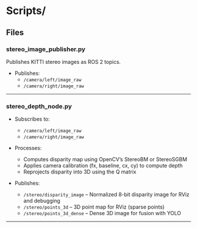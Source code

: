 # Scripts/

## Files

### **stereo_image_publisher.py**

Publishes KITTI stereo images as ROS 2 topics.

- Publishes: 
  - `/camera/left/image_raw`
  - `/camera/right/image_raw`

---

### **stereo_depth_node.py**

- Subscribes to:
  - `/camera/left/image_raw`
  - `/camera/right/image_raw`

- Processes:
  - Computes disparity map using OpenCV’s StereoBM or StereoSGBM
  - Applies camera calibration (fx, baseline, cx, cy) to compute depth
  - Reprojects disparity into 3D using the Q matrix

- Publishes:
  - `/stereo/disparity_image` – Normalized 8-bit disparity image for RViz and debugging
  - `/stereo/points_3d` – 3D point map for RViz (sparse points)
  - `/stereo/points_3d_dense` – Dense 3D image for fusion with YOLO
---
